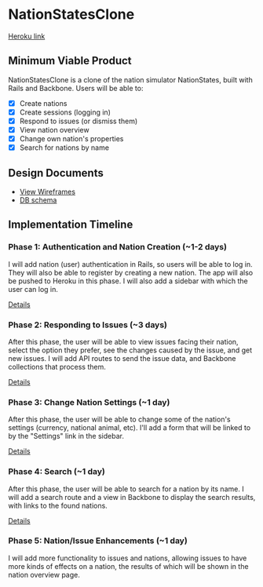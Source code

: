 # NationStatesClone

[Heroku link][heroku]

[heroku]: http://nationstatesclone.herokuapp.com/

## Minimum Viable Product
NationStatesClone is a clone of the nation simulator NationStates, built with
Rails and Backbone. Users will be able to:

- [x] Create nations
- [x] Create sessions (logging in)
- [x] Respond to issues (or dismiss them)
- [x] View nation overview
- [x] Change own nation's properties
- [x] Search for nations by name

## Design Documents
* [View Wireframes][views]
* [DB schema][schema]

[views]: ./docs/views.md
[schema]: ./docs/schema.md

## Implementation Timeline

### Phase 1: Authentication and Nation Creation (~1-2 days)
I will add nation (user) authentication in Rails, so users will be able to
log in. They will also be able to register by creating a new nation. The app
will also be pushed to Heroku in this phase. I will also add a sidebar with
which the user can log in.

[Details][phase-1]

### Phase 2: Responding to Issues (~3 days)
After this phase, the user will be able to view issues facing their nation,
select the option they prefer, see the changes caused by the issue, and
get new issues. I will add API routes to send the issue data, and Backbone
collections that process them.

[Details][phase-2]

### Phase 3: Change Nation Settings (~1 day)
After this phase, the user will be able to change some of the nation's
settings (currency, national animal, etc). I'll add a form that will be
linked to by the "Settings" link in the sidebar.

[Details][phase-3]

### Phase 4: Search (~1 day)
After this phase, the user will be able to search for a nation by its name.
I will add a search route and a view in Backbone to display the search
results, with links to the found nations.

[Details][phase-4]

### Phase 5: Nation/Issue Enhancements (~1 day)
I will add more functionality to issues and nations, allowing issues to have
more kinds of effects on a nation, the results of which will be shown in the
nation overview page.

[phase-1]: ./phases/phase1.md
[phase-2]: ./phases/phase2.md
[phase-3]: ./phases/phase3.md
[phase-4]: ./phases/phase4.md
